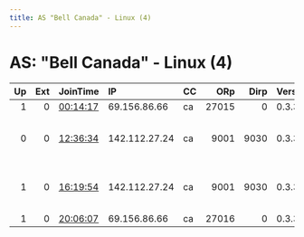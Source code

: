 ```yaml
---
title: AS "Bell Canada" - Linux (4)
---
```


# AS: "Bell Canada" - Linux (4)

|   Up |   Ext | JoinTime                                                                                            | IP            | CC   |   ORp |   Dirp | Version   | Contact                      | Nickname     |   eFamMembers |
|-----:|------:|:----------------------------------------------------------------------------------------------------|:--------------|:-----|------:|-------:|:----------|:-----------------------------|:-------------|--------------:|
|    1 |     0 | [00:14:17](https://metrics.torproject.org/rs.html#details/870E97E5846D8308EA469A5BB5A50D2838503DBE) | 69.156.86.66  | ca   | 27015 |      0 | 0.3.3.9   | None                         | QiZfMXYqxj4E |             1 |
|    0 |     0 | [12:36:34](https://metrics.torproject.org/rs.html#details/5C1A3777E65621C68923FED0EB31C5627AEAC1F0) | 142.112.27.24 | ca   |  9001 |   9030 | 0.3.3.9   | Random Person &lt;support AT | durburger    |             1 |
|    1 |     0 | [16:19:54](https://metrics.torproject.org/rs.html#details/66344DFD9E068C4F62F3CC546FA3650313DFA64D) | 142.112.27.24 | ca   |  9001 |   9030 | 0.3.3.9   | Random Person &lt;support AT | durburger    |             1 |
|    1 |     0 | [20:06:07](https://metrics.torproject.org/rs.html#details/81FF937F4614C5DF518966AEB4086EDBF7EC4E01) | 69.156.86.66  | ca   | 27016 |      0 | 0.3.3.7   | None                         | ibis         |             1 |
